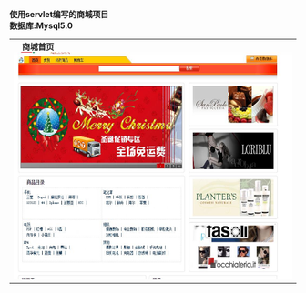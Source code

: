 
<B>使用servlet编写的商城项目</br>
数据库:Mysql5.0
</B>
<table>
<tr>
  <td>
     <B>商城首页</B>
    <img src="https://github.com/JackZhangOnly/mall-servlet/blob/master/screen/index.jpg" width="800" height="400" alt="商城首页"/>
  </td>
  
</tr>

</table>
